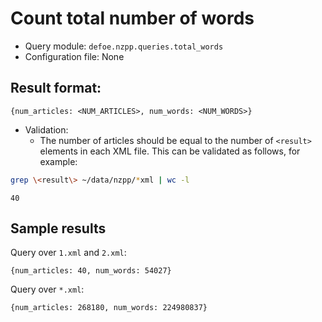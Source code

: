# Count total number of words

* Query module: `defoe.nzpp.queries.total_words`
* Configuration file: None

Result format:
----------------------------------------------------------

```
{num_articles: <NUM_ARTICLES>, num_words: <NUM_WORDS>}
```

* Validation:
  - The number of articles should be equal to the number of `<result>` elements in each XML file. This can be validated as follows, for example:

```bash
grep \<result\> ~/data/nzpp/*xml | wc -l
```
```
40
```

## Sample results

Query over `1.xml` and `2.xml`:

```
{num_articles: 40, num_words: 54027}
```

Query over `*.xml`:

```
{num_articles: 268180, num_words: 224980837}
```
